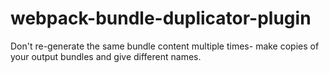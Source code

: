 # webpack-bundle-duplicator-plugin
Don't re-generate the same bundle content multiple times- make copies of your output bundles and give different names.
